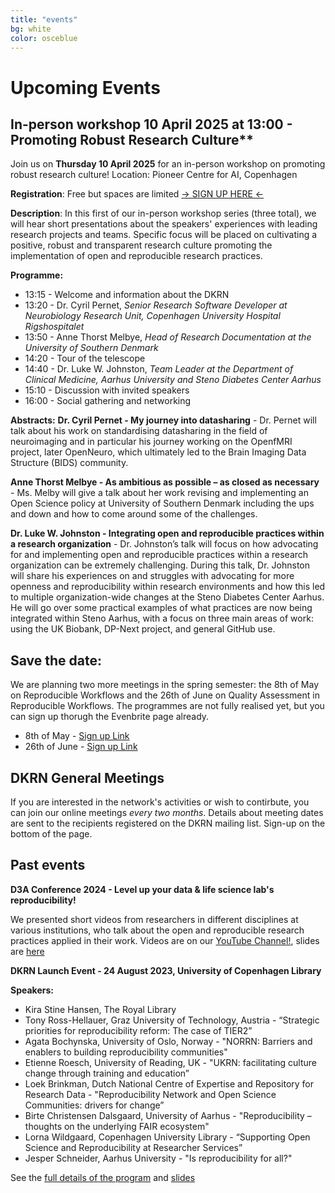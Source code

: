 ```yaml
---
title: "events"
bg: white
color: osceblue
---
```


<a id="events"></a>

# Upcoming Events

## In-person workshop 10 April 2025 at 13:00 - Promoting Robust Research Culture**

Join us on **Thursday 10 April 2025** for an in-person workshop on promoting robust research culture!
Location: Pioneer Centre for AI, Copenhagen

**Registration**: Free but spaces are limited [-> SIGN UP HERE <-](https://www.eventbrite.com/e/workshop-promoting-robust-research-culture-tickets-1226565383079?aff=oddtdtcreator) 

**Description**: In this first of our in-person workshop series (three total), we will hear short presentations about the speakers' experiences with leading research projects and teams. Specific focus will be placed on cultivating a positive, robust and transparent research culture promoting the implementation of open and reproducible research practices.

**Programme:**
* 13:15 - Welcome and information about the DKRN
* 13:20 - Dr. Cyril Pernet, *Senior Research Software Developer at Neurobiology Research Unit, Copenhagen University Hospital Rigshospitalet*
* 13:50 - Anne Thorst Melbye, *Head of Research Documentation at the University of Southern Denmark*
* 14:20 - Tour of the telescope
* 14:40 - Dr. Luke W. Johnston, *Team Leader at the Department of Clinical Medicine, Aarhus University and Steno Diabetes Center Aarhus*
* 15:10 - Discussion with invited speakers
* 16:00 - Social gathering and networking
 
**Abstracts:**
**Dr. Cyril Pernet - My journey into datasharing** - Dr. Pernet will talk about his work on standardising datasharing in the field of neuroimaging and in particular his journey working on the OpenfMRI project, later OpenNeuro, which ultimately led to the Brain Imaging Data Structure (BIDS) community.

**Anne Thorst Melbye - As ambitious as possible – as closed as necessary** - Ms. Melby will give a talk about her work revising and implementing an Open Science policy at University of Southern Denmark including the ups and down and how to come around some of the challenges.
  
**Dr. Luke W. Johnston - Integrating open and reproducible practices within a research organization** - Dr. Johnston’s talk will focus on how advocating for and implementing open and reproducible practices within a research organization can be extremely challenging. During this talk, Dr. Johnston will share his experiences on and struggles with advocating for more openness and reproducibility within research environments and how this led to multiple organization-wide changes at the Steno Diabetes Center Aarhus. He will go over some practical examples of what practices are now being integrated within Steno Aarhus, with a focus on three main areas of work: using the UK Biobank, DP-Next project, and general GitHub use.
 

## **Save the date:**   
We are planning two more meetings in the spring semester: the 8th of May on Reproducible Workflows and the 26th of June on Quality Assessment in Reproducible Workflows. The programmes are not fully realised yet, but you can sign up thorugh the Evenbrite page already.  
* 8th of May - [Sign up Link](https://www.eventbrite.com/e/reproducible-workflows-tickets-1268406591259?aff=oddtdtcreator) 
* 26th of June - [Sign up Link](https://www.eventbrite.com/e/quality-assessment-in-reproducible-workflows-tickets-1268419188939?aff=ebdsshcopyurl&utm-campaign=social&utm-content=attendeeshare&utm-medium=discovery&utm-term=organizer-profile&utm-share-source=organizer-profile)


## **DKRN General Meetings**
If you are interested in the network's activities or wish to contirbute, you can join our online meetings *every two months*.
Details about meeting dates are sent to the recipients registered on the DKRN mailing list. Sign-up on the bottom of the page.  

## Past events

**D3A Conference 2024 - Level up your data & life science lab's reproducibility!** 
    
We presented short videos from researchers in different disciplines at various institutions, who talk about the open and reproducible research practices applied in their work. Videos are on our [YouTube Channel!](https://www.youtube.com/playlist?list=PLJPfqQPI6i_AfAP4U6zMOSuM9X2GlsHyC), slides are [here](https://docs.google.com/presentation/d/11V9J7DyyX-34vzQ4j9y7zNqP369ccOtE0amRhIf2hIo/edit?usp=sharing)


**DKRN Launch Event - 24 August 2023, University of Copenhagen Library**

**Speakers:**
* Kira Stine Hansen, The Royal Library
* Tony Ross-Hellauer, Graz University of Technology, Austria - “Strategic priorities for reproducibility reform: The case of TIER2” 
* Agata Bochynska, University of Oslo, Norway - "NORRN: Barriers and enablers to building reproducibility communities"
* Etienne Roesch, University of Reading, UK - "UKRN: facilitating culture change through training and education”
* Loek Brinkman, Dutch National Centre of Expertise and Repository for Research Data - "Reproducibility Network and Open Science Communities: drivers for change” 
* Birte Christensen Dalsgaard, University of Aarhus - "Reproducibility – thoughts on the underlying FAIR ecosystem"
* Lorna Wildgaard, Copenhagen University Library - “Supporting Open Science and Reproducibility at Researcher Services” 
* Jesper Schneider, Aarhus University - "Is reproducibility for all?"

See the [full details of the program](https://docs.google.com/document/d/1HZQcdSwyiMkRzn0Q9N2O1XRyx9ujh8lSeVY6I0wr_pQ) and [slides](https://drive.google.com/drive/u/2/folders/1IR1ciksn2cvht94ueGELsPywGOdK3wbm)







